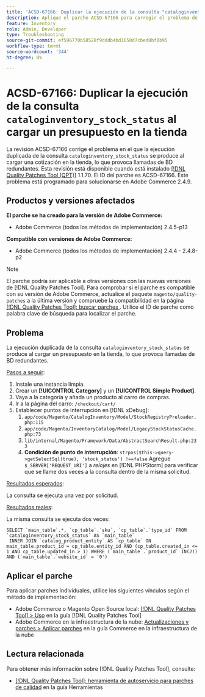 ```yaml
---
title: 'ACSD-67166: Duplicar la ejecución de la consulta "cataloginventory_stock_status" al cargar una cotización en la tienda'
description: Aplique el parche ACSD-67166 para corregir el problema de Adobe Commerce en el que la ejecución duplicada de la consulta cataloginventory_stock_status se produce al cargar una oferta en la tienda, lo que provoca llamadas de BD redundantes.
feature: Inventory
role: Admin, Developer
type: Troubleshooting
source-git-commit: ef596770b58528f9dddb4bd1650d7cbed0bf0b95
workflow-type: tm+mt
source-wordcount: '344'
ht-degree: 0%

---
```



# ACSD-67166: Duplicar la ejecución de la consulta `cataloginventory_stock_status` al cargar un presupuesto en la tienda

La revisión ACSD-67166 corrige el problema en el que la ejecución duplicada de la consulta `cataloginventory_stock_status` se produce al cargar una cotización en la tienda, lo que provoca llamadas de BD redundantes. Esta revisión está disponible cuando está instalado [[!DNL Quality Patches Tool (QPT)]](/help/tools/quality-patches-tool/quality-patches-tool-to-self-serve-quality-patches.md) 1.1.70. El ID del parche es ACSD-67166. Este problema está programado para solucionarse en Adobe Commerce 2.4.9.

## Productos y versiones afectados

**El parche se ha creado para la versión de Adobe Commerce:**

* Adobe Commerce (todos los métodos de implementación) 2.4.5-p13

**Compatible con versiones de Adobe Commerce:**

* Adobe Commerce (todos los métodos de implementación) 2.4.4 - 2.4.8-p2

>[!NOTE]
>
>El parche podría ser aplicable a otras versiones con las nuevas versiones de [!DNL Quality Patches Tool]. Para comprobar si el parche es compatible con su versión de Adobe Commerce, actualice el paquete `magento/quality-patches` a la última versión y compruebe la compatibilidad en la página [[!DNL Quality Patches Tool]: buscar parches ](https://experienceleague.adobe.com/tools/commerce-quality-patches/index.html). Utilice el ID de parche como palabra clave de búsqueda para localizar el parche.

## Problema

La ejecución duplicada de la consulta `cataloginventory_stock_status` se produce al cargar un presupuesto en la tienda, lo que provoca llamadas de BD redundantes.

<u>Pasos a seguir</u>:

1. Instale una instancia limpia.
1. Crear un **[!UICONTROL Category]** y un **[!UICONTROL Simple Product]**.
1. Vaya a la categoría y añada un producto al carro de compras.
1. Ir a la página del carro: `/checkout/cart/`
1. Establecer puntos de interrupción en [!DNL xDebug]:
   1. `app/code/Magento/CatalogInventory/Model/StockRegistryPreloader.php:115`
   1. `app/code/Magento/InventoryCatalog/Model/LegacyStockStatusCache.php:73`
   1. `lib/internal/Magento/Framework/Data/AbstractSearchResult.php:233`
   1. **Condición de punto de interrupción**: `strpos($this->query->getSelectSql(true), 'stock_status') !==false`
Agregue `$_SERVER['REQUEST_URI']` a *relojes* en [!DNL PHPStorm] para verificar que se llame dos veces a la consulta dentro de la misma solicitud.

<u>Resultados esperados</u>:

La consulta se ejecuta una vez por solicitud.

<u>Resultados reales</u>:

La misma consulta se ejecuta dos veces:

```
SELECT `main_table`.*, `cp_table`.`sku`, `cp_table`.`type_id` FROM `cataloginventory_stock_status` AS `main_table`
 INNER JOIN `catalog_product_entity` AS `cp_table` ON main_table.product_id = cp_table.entity_id AND (cp_table.created_in <= 1 AND cp_table.updated_in > 1) WHERE (`main_table`.`product_id` IN(2)) AND (`main_table`.`website_id` = '0') 
```

## Aplicar el parche

Para aplicar parches individuales, utilice los siguientes vínculos según el método de implementación:

* Adobe Commerce o Magento Open Source local: [[!DNL Quality Patches Tool] > Uso](/help/tools/quality-patches-tool/usage.md) en la guía [!DNL Quality Patches Tool]
* Adobe Commerce en la infraestructura de la nube: [Actualizaciones y parches > Aplicar parches](https://experienceleague.adobe.com/docs/commerce-cloud-service/user-guide/develop/upgrade/apply-patches.html) en la guía Commerce en la infraestructura de la nube

## Lectura relacionada

Para obtener más información sobre [!DNL Quality Patches Tool], consulte:

* [[!DNL Quality Patches Tool]: herramienta de autoservicio para parches de calidad](/help/tools/quality-patches-tool/quality-patches-tool-to-self-serve-quality-patches.md) en la guía Herramientas
